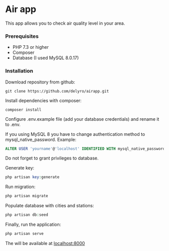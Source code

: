 # Air app
This app allows you to check air quality level in your area.

### Prerequisites
- PHP 7.3 or higher
- Composer
- Database (I used MySQL 8.0.17)

### Installation

Download repository from github:

    git clone https://github.com/delyro/airapp.git

Install dependencies with composer:

    composer install

Configure .env.example file (add your database credentials) and rename it to .env.

If you using MySQL 8 you have to change authentication method to mysql_native_password. Example:
```sql
ALTER USER 'yourname'@'localhost' IDENTIFIED WITH mysql_native_password BY 'yourpassword';

```
Do not forget to grant privileges to database.

Generate key:
```php
php artisan key:generate
```

Run migration:

```php
php artisan migrate
```
Populate database with cities and stations:
```php
php artisan db:seed
```

Finally, run the application:
```php
php artisan serve
```

The will be available at [localhost:8000](http://localhost:8000 "localhost:8000")